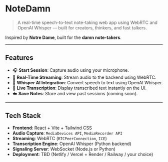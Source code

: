 # NoteDamn
> A real-time speech-to-text note-taking web app using WebRTC and OpenAI Whisper — built for creators, thinkers, and fast talkers.

Inspired by **Notre Dame**, built for the **damn note-takers**.

---

## Features

- 🎧 **Start Session**: Capture audio using your microphone.
- 🔄 **Real-Time Streaming**: Stream audio to the backend using WebRTC.
- 🧠 **Whisper AI Integration**: Convert speech to text using OpenAI Whisper.
- 📝 **Live Transcription**: Display transcribed text instantly on the UI.
- ☁️ **Save Notes**: Store and view past sessions (coming soon).

---

## Tech Stack

- **Frontend**: React + Vite + Tailwind CSS
- **Audio Capture**: `MediaDevices API`, `MediaRecorder API`
- **Streaming**: WebRTC (`RTCPeerConnection`, `ICE`)
- **Transcription Engine**: OpenAI Whisper (Python backend)
- **Signaling Server**: WebSocket (Node.js or Python)
- **Deployment**: TBD (Netlify / Vercel + Render / Railway / your choice)
